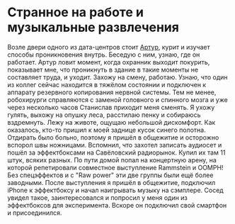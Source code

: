 Странное на работе и музыкальные развлечения
============================================

Возле двери одного из дата-центров стоит [Артур](https://twitter.com/dikkini), курит и изучает способы проникновения внутрь. Беседую с ним, узнаю, где он работает. Артур ловит момент, когда охранник выходит покурить, показывает мне, что проникнуть в здание в такие моменты не составляет труда, и уходит. Захожу на смену, работаю. Узнаю, что один из коллег сейчас находится в тяжёлом состоянии и подключен к аппарату резервного копирования нервной системы. Тем не менее, робохирурги справляются с заменой головного и спинного мозга и уже через несколько часов Станислав приходит меня сменять. Я ухожу гулять, выхожу на опушку леса, расстилаю пенку и собираюсь вздремнуть. Лежу на животе, ощущаю небольшой дискомфорт. Как оказалось, кто-то пришил к моей заднице кусок синего полотна. Отдирать было больно, поэтому я пришёл в общежитие и осторожно вспорол швы ножницами. Вспомнил, что захотел записать аудиосет и пошёл за эффектбоксами на Савёловский радиорынок. Купил их там 11 штук, всяких разных. По пути домой попал на концертную арену, на которой репетировали совместное выступление Rammstein и OOMPH! Без спецэффектов и с "Raw power" эти две группы были ещё более заводными. После выступления я пришёл в общежитие, подключил iPhone к эффектбоксу и начал наигрывать музыку на сэмплере. Сосед увидел такое, заинтересовался и попросил у меня один из эффектбоксов для эксперимента. Вскоре он подключил свой смартфон и присоединился.
